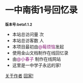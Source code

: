 
# **一中南街1号回忆录**
 <small>**版本号:beta1.1.2**</small>
- 本站总访问量 <span id="busuanzi_value_site_pv"></span> 次
- 本站总访客数 <span id="busuanzi_value_site_uv"></span> 人
- 本项目最初由<font color= #871F78>@莓烦恼</font>发起
- 使用金山文档制作在线回忆录
- 由<font color= #871F78>@小春子</font> 制作在线网站
- 这里是一中学子永远的家!

[关于作者](https://www.springing.top)
[回家!](#一中南街1号回忆录)